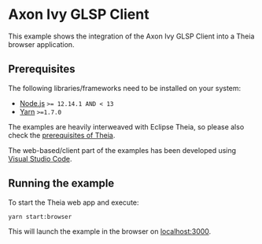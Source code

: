 # Axon Ivy GLSP Client

This example shows the integration of the Axon Ivy GLSP Client into a Theia browser application.

## Prerequisites

The following libraries/frameworks need to be installed on your system:

- [Node.js](https://nodejs.org/en/) `>= 12.14.1 AND < 13`
- [Yarn](https://classic.yarnpkg.com/en/docs/install#debian-stable) `>=1.7.0`

The examples are heavily interweaved with Eclipse Theia, so please also check the [prerequisites of Theia](https://github.com/eclipse-theia/theia/blob/master/doc/Developing.md#prerequisites).

The web-based/client part of the examples has been developed using [Visual Studio Code](https://code.visualstudio.com/).

## Running the example

To start the Theia web app and execute:

    yarn start:browser

This will launch the example in the browser on [localhost:3000](http://localhost:3000).
